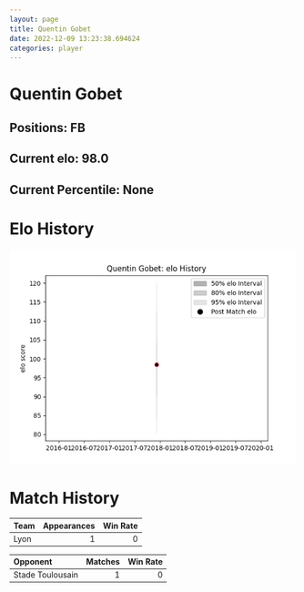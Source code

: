 ```yaml
---  
layout: page  
title: Quentin Gobet  
date: 2022-12-09 13:23:38.694624  
categories: player  
---
```

# Quentin Gobet

## Positions: FB

## Current elo: 98.0

## Current Percentile: None

# Elo History


![elo history](history_QuentinGobet.png)
# Match History


| Team   |   Appearances |   Win Rate |
|:-------|--------------:|-----------:|
| Lyon   |             1 |          0 |

| Opponent         |   Matches |   Win Rate |
|:-----------------|----------:|-----------:|
| Stade Toulousain |         1 |          0 |